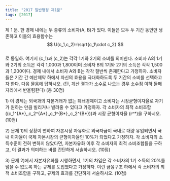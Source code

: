 ```yaml
---
title: "2017 일반행정 제1문"
tags: [2017]
---
```


제 1 문. 한 경제 내에는 두 종류의 소비자(A, B)가 있다. 이들은 모두 두 기간 동안만 생존하고 이들의 효용함수는  
$$
U(c_1,c_2)=\sqrt{c_1\cdot c_2}
$$  
로 동일하. 여기서 \(c_1\)과 \(c_2\)는 각각 1기와 2기의 소비를 의미한다. 소비자 A의 1기와 2기의 소득은 각각 1,000과 1,800이며 소비자 B의 1기와 2기의 소득은 각각 1,500과 1,200이다. 경제 내에서 소비자 A와 B는 각각 절반씩 존재한다고 가정하자. 소비자들은 기간 간 예산제약 하에서 자신의 효용을 극대화하도록 두 기간의 소비를 선택하고자 한다. 다음 물음에 답하시오. (단, 계산 결과가 소수로 나오는 경우 소수점 이하 둘째 자리에서 반올림한다) (총 30점)

1\) 이 경제는 외국과의 자본거래가 없는 폐쇄경제이고 소비자는 시장균형이자율로 자기가 원하는 만큼 빌리거나 빌려줄 수 있다고 가정하자. 각 소비자의 최적 소비조합 \((c_1^{A*},\,c_2^{A*},\,c_1^{B*},\,c_2^{B*})\)과 시장 균형이자율 \(r^*\)을 구하시오. (10점)

2\) 문제 1)의 상황이 변하여 자본시장 자유화로 외국자금이 국내로 대량 유입되면서 국내 이자율이 국제 자본시장의 균형이자율인 10%가 되었다고 가정하자. 각 소비자의 소득수준이 전혀 변하지 않았다면, 자본자유화 이후 각 소비자의 최적 소비조합들을 구하고, 이 결과가 의미하는 바를 간단하게 서술하시오. (10점)

3\) 문제 2)에서 자본자유화를 시행하면서, 1기의 차입은 각 소비자의 1기 소득의 20%를 넘을 수 없도록 하는 규제를 도입했다고 가정하자. 이런 금융구조 하에서 각 소비자의 최적 소비조합을 구하고, 규제의 효과를 간단하게 서술하시오. (10점)
